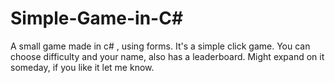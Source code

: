 # Simple-Game-in-C#
A small game made in c# , using forms. It's a simple click game. You can choose difficulty and your name, also has a leaderboard.
Might expand on it someday, if you like it let me know.
